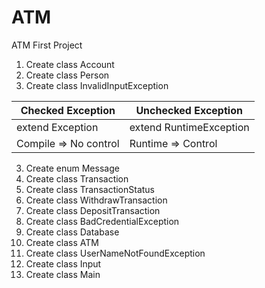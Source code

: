 # ATM
ATM First Project

1. Create class Account
2. Create class Person
3. Create class InvalidInputException

| Checked Exception     | Unchecked Exception     | 
|-----------------------|-------------------------|
| extend Exception      | extend RuntimeException |
| Compile => No control | Runtime => Control      |

3. Create enum Message
4. Create class Transaction
5. Create class TransactionStatus
6. Create class WithdrawTransaction
7. Create class DepositTransaction
8. Create class BadCredentialException
9. Create class Database
10. Create class ATM
11. Create class UserNameNotFoundException
12. Create class Input
13. Create class Main